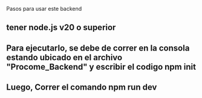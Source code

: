 Pasos para usar este backend

tener node.js v20 o superior
-
## Para ejecutarlo, se debe de correr en la consola estando ubicado en el archivo "Procome_Backend" y escribir el codigo npm init

## Luego, Correr el comando npm run dev
